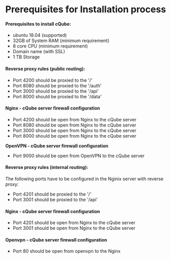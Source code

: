 # Prerequisites for Installation process

#### Prerequisites to install cQube:

* ubuntu 18.04 \(supported\)
* 32GB of System RAM \(minimum requirement\)
* 8 core CPU \(minimum requirement\)
* Domain name \(with SSL\)
* 1 TB Storage


#### Reverse proxy rules (public routing):

* Port 4200 should be proxied to the '/'
* Port 8080 should be proxied to the '/auth'
* Port 3000 should be proxied to the '/api'
* Port 8000 should be proxied to the '/data'

#### Nginx - cQube server firewall configuration

* Port 4200 should be open from Nginx to the cQube server
* Port 8080 should be open from Nginx to the cQube server
* Port 3000 should be open from Nginx to the cQube server
* Port 8000 should be open from Nginx to the cQube server

**OpenVPN - cQube server firewall configuration**

* Port 9000 should be open from OpenVPN to the cQube server   

#### Reverse proxy rules (internal routing):
The following ports have to be configured in the Nginix server with reverse proxy:

- Port 4201 should be proxied to the '/'
- Port 3001 should be proxied to the '/api'

#### Nginx - cQube server firewall configuration

- Port 4201 should be open from Nginx to the cQube server
- Port 3001 should be open from Nginx to the cQube server 

#### Openvpn - cQube server firewall configuration

- Port 80 should be open from openvpn to the Nginx
